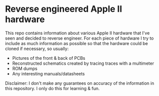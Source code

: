 # Reverse engineered Apple II hardware

This repo contains information about various Apple II hardware that I've seen and decided to
reverse engineer. For each piece of hardware I try to include as much information as possible
so that the hardware could be cloned if necessary, so usually:

 * Pictures of the front & back of PCBs
 * Reconstructed schematics created by tracing traces with a multimeter
 * ROM dumps
 * Any interesting manuals/datasheets

Disclaimer: I don't make any guarantees on accuracy of the information in this repository.
I only do this for learning & fun.
